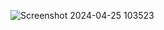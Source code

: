 ![Screenshot 2024-04-25 103523](https://github.com/vaibhavtrivedi2002/Amazon-Clone/assets/123184825/4c23ae08-023d-44ee-b556-2fe20b1ef2de)
